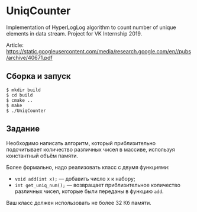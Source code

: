 # UniqCounter
Implementation of HyperLogLog algorithm to count number of unique elements in data stream. Project for VK Internship 2019.
 
Article: https://static.googleusercontent.com/media/research.google.com/en//pubs/archive/40671.pdf
## Сборка и запуск 
```
$ mkdir build
$ cd build
$ cmake ..
$ make
$ ./UniqCounter
```

## Задание

Необходимо написать алгоритм, который приблизительно подсчитывает количество различных чисел в массиве, используя константный объём памяти. 

Более формально, надо реализовать класс с двумя функциями:

- `void add(int x);` — добавить число x к набору;
- `int get_uniq_num();` — возвращает приблизительное количество различных чисел, которые были переданы в функцию `add`.

Ваш класс должен использовать не более 32 Кб памяти. 
